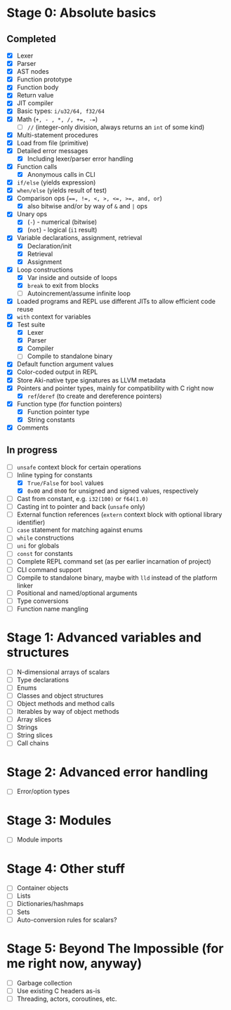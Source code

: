# Stage 0: Absolute basics

## Completed

* [x] Lexer
* [x] Parser
* [x] AST nodes
* [x] Function prototype
* [x] Function body
* [x] Return value
* [x] JIT compiler
* [x] Basic types: `i/u32/64, f32/64`
* [x] Math (`+, - , *, /, +=, -=`)
  * [ ] `//` (integer-only division, always returns an `int` of some kind)
* [x] Multi-statement procedures 
* [x] Load from file (primitive)
* [x] Detailed error messages
  * [x] Including lexer/parser error handling
* [x] Function calls
  * [x] Anonymous calls in CLI
* [x] `if/else` (yields expression)
* [x] `when/else` (yields result of test)
* [x] Comparison ops (`==, !=, <, >, <=, >=, and, or`)
  * [x] also bitwise and/or by way of `&` and `|` ops
* [x] Unary ops
  * [x] (`-`) - numerical (bitwise)
  * [x] (`not`) - logical (`i1` result)
* [x] Variable declarations, assignment, retrieval
  * [x] Declaration/init
  * [x] Retrieval
  * [x] Assignment
* [x] Loop constructions
  * [x] Var inside and outside of loops
  * [x] `break` to exit from blocks
  * [ ] Autoincrement/assume infinite loop
* [x] Loaded programs and REPL use different JITs to allow efficient code reuse
* [x] `with` context for variables
* [x] Test suite
  * [x] Lexer
  * [x] Parser
  * [x] Compiler
  * [ ] Compile to standalone binary
* [x] Default function argument values
* [x] Color-coded output in REPL
* [x] Store Aki-native type signatures as LLVM metadata
* [x] Pointers and pointer types, mainly for compatibility with C right now
  * [x] `ref`/`deref` (to create and dereference pointers)
* [x] Function type (for function pointers)
  * [x] Function pointer type
  * [x] String constants
* [x] Comments

## In progress

* [ ] `unsafe` context block for certain operations
* [ ] Inline typing for constants
  * [x] `True/False` for `bool` values
  * [x] `0x00` and `0h00` for unsigned and signed values, respectively
* [ ] Cast from constant, e.g. `i32(100)` or `f64(1.0)`
* [ ] Casting int to pointer and back (`unsafe` only)
* [ ] External function references (`extern` context block with optional library identifier)
* [ ] `case` statement for matching against enums
* [ ] `while` constructions
* [ ] `uni` for globals
* [ ] `const` for constants
* [ ] Complete REPL command set (as per earlier incarnation of project)
* [ ] CLI command support
* [ ] Compile to standalone binary, maybe with `lld` instead of the platform linker
* [ ] Positional and named/optional arguments
* [ ] Type conversions
* [ ] Function name mangling

# Stage 1: Advanced variables and structures

* [ ] N-dimensional arrays of scalars
* [ ] Type declarations
* [ ] Enums
* [ ] Classes and object structures
* [ ] Object methods and method calls
* [ ] Iterables by way of object methods
* [ ] Array slices
* [ ] Strings
* [ ] String slices
* [ ] Call chains

# Stage 2: Advanced error handling

* [ ] Error/option types

# Stage 3: Modules

* [ ] Module imports

# Stage 4: Other stuff

* [ ] Container objects
* [ ] Lists
* [ ] Dictionaries/hashmaps
* [ ] Sets
* [ ] Auto-conversion rules for scalars?

# Stage 5: Beyond The Impossible (for me right now, anyway)

* [ ] Garbage collection
* [ ] Use existing C headers as-is
* [ ] Threading, actors, coroutines, etc.